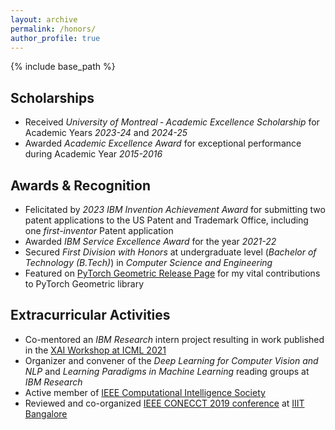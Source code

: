 ```yaml
---
layout: archive
permalink: /honors/
author_profile: true
---
```


{% include base_path %}

## Scholarships

- Received *University of Montreal ‑ Academic Excellence Scholarship* for Academic Years *2023-24* and *2024-25*
- Awarded *Academic Excellence Award* for exceptional performance during Academic Year *2015-2016*

## Awards & Recognition

- Felicitated by *2023 IBM Invention Achievement Award* for submitting two patent applications to the US Patent and Trademark Office, including one *first-inventor* Patent application
- Awarded *IBM Service Excellence Award* for the year *2021-22*
- Secured *First Division with Honors* at undergraduate level (*Bachelor of Technology (B.Tech)*) in *Computer Science and Engineering*
- Featured on [PyTorch Geometric Release Page](https://github.com/pyg-team/pytorch_geometric/releases/tag/2.0.4) for my vital contributions to PyTorch Geometric library

## Extracurricular Activities

- Co-mentored an *IBM Research* intern project resulting in work published in the [XAI Workshop at ICML 2021](https://icml2021-xai.github.io/)
- Organizer and convener of the *Deep Learning for Computer Vision and NLP* and *Learning Paradigms in Machine Learning* reading groups at *IBM Research*
- Active member of [IEEE Computational Intelligence Society](https://cis.ieee.org/)
- Reviewed and co-organized [IEEE CONECCT 2019 conference](https://www.iiitb.ac.in/news-events/ieee-conecct-2019) at [IIIT Bangalore](https://www.iiitb.ac.in/)
